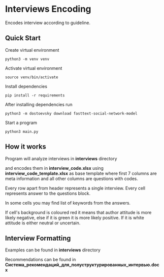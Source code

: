 # Interviews Encoding
Encodes interview according to guideline.

## Quick Start

Create virtual environment

`python3 -m venv venv`

Activate virtual environment

`source venv/bin/activate`

Install dependencies

`pip install -r requirements`

After installing dependencies run

`python3 -m dostoevsky download fasttext-social-network-model`

Start a program

`python3 main.py`

## How it works

Program will analyze interviews in **interviews** directory 

and encodes them in **interview_code.xlsx** using **interview_code_template.xlsx** as base template
where first 7 columns are meta information and all other columns are questions with codes.

Every row apart from header represents a single interview. Every cell represents answer to the questions block.

In some cells you may find list of keywords from the answers. 

If cell's background is coloured red it means that author attitude is more likely negative,
else if it is green it is more likely positive. If it is white attitude is either neutral or uncertain.

## Interview Formatting

Examples can be found in **interviews** directory

Recommendations can be found in **Система_рекомендаций_для_полуструктурированных_интервью.docx**